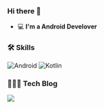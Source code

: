 ### Hi there 👋   

 - 💻   **I'm a Android Develover**     

<!-- ![GitHub stats](https://github-readme-stats.vercel.app/api?username=Iwillbeagood&hide=issues,stars&count_private=true&show_icons=true)  -->

### 🛠 Skills 

<img alt="Android" src="https://img.shields.io/badge/Android-3DDC84?style=for-the-badge&logo=android&logoColor=white" />    <img alt="Kotlin" src="https://img.shields.io/badge/kotlin-%230095D5.svg?&style=for-the-badge&logo=kotlin&logoColor=white"/>

### 👩🏻‍💻 Tech Blog

<a href="https://everyday-develop-myself.tistory.com/"><img src="https://img.shields.io/badge/Tistory-000000?style=flat-square&logo=Tistory&logoColor=white&link=https://everyday-develop-myself.tistory.com/"/></a>
<!-- 
New Post!

[![Velog's GitHub stats](https://velog-readme-stats.vercel.app/api?name=Iwillbeagood)](https://velog-readme-stats.vercel.app/api/redirect?name=yuuuzzzin) -->
